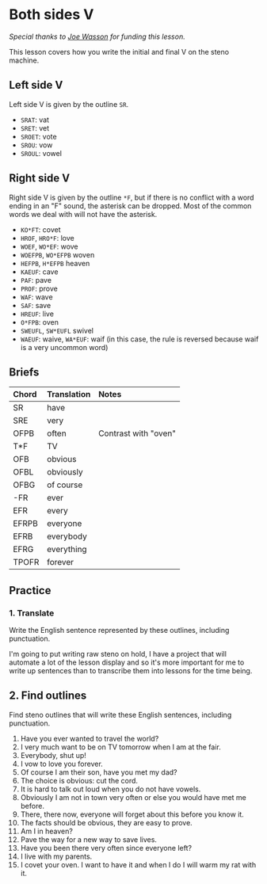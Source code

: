 # Both sides V

_Special thanks to _[_Joe Wasson_](http://talljoe.com/)_ for funding this lesson._

This lesson covers how you write the initial and final V on the steno machine.

## Left side V

Left side V is given by the outline `SR`.

<Steno-Display labels="all" stroke="V" />

- `SRAT`: vat
- `SRET`: vet
- `SROET`: vote
- `SROU`: vow
- `SROUL`: vowel

## Right side V

Right side V is given by the outline `*F`, but if there is no conflict with a word ending in an "F" sound, the asterisk can be dropped. Most of the common words we deal with will not have the asterisk.

<Steno-Display labels="all" stroke="*F" />

- `KO*FT`: covet
- `HROF`, `HRO*F`: love
- `WOEF`, `WO*EF`: wove
- `WOEFPB`, `WO*EFPB` woven
- `HEFPB`, `H*EFPB` heaven
- `KAEUF`: cave
- `PAF`: pave
- `PROF`: prove
- `WAF`: wave
- `SAF`: save
- `HREUF`: live
- `O*FPB`: oven
- `SWEUFL`, `SW*EUFL` swivel
- `WAEUF`: waive, `WA*EUF`: waif \(in this case, the rule is reversed because waif is a very uncommon word\)

## Briefs

| Chord | Translation | Notes                |
| :---- | :---------- | :------------------- |
| SR    | have        |                      |
| SRE   | very        |                      |
| OFPB  | often       | Contrast with "oven" |
| T\*F  | TV          |                      |
| OFB   | obvious     |                      |
| OFBL  | obviously   |                      |
| OFBG  | of course   |                      |
| -FR   | ever        |                      |
| EFR   | every       |                      |
| EFRPB | everyone    |                      |
| EFRB  | everybody   |                      |
| EFRG  | everything  |                      |
| TPOFR | forever     |                      |

## Practice

### 1. Translate

Write the English sentence represented by these outlines, including punctuation.

I'm going to put writing raw steno on hold, I have a project that will automate a lot of the lesson display and so it's more important for me to write up sentences than to transcribe them into lessons for the time being.

## 2. Find outlines

Find steno outlines that will write these English sentences, including punctuation.

1. Have you ever wanted to travel the world?
2. I very much want to be on TV tomorrow when I am at the fair.
3. Everybody, shut up!
4. I vow to love you forever.
5. Of course I am their son, have you met my dad?
6. The choice is obvious: cut the cord.
7. It is hard to talk out loud when you do not have vowels.
8. Obviously I am not in town very often or else you would have met me before.
9. There, there now, everyone will forget about this before you know it.
10. The facts should be obvious, they are easy to prove.
11. Am I in heaven?
12. Pave the way for a new way to save lives.
13. Have you been there very often since everyone left?
14. I live with my parents.
15. I covet your oven. I want to have it and when I do I will warm my rat with it.
